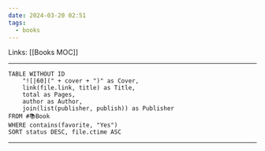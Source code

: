 ```yaml
---
date: 2024-03-20 02:51
tags:
  - books
---
```

Links: [[Books MOC]]

---
```dataview
TABLE WITHOUT ID
	"![|60](" + cover + ")" as Cover,
	link(file.link, title) as Title,
	total as Pages,
	author as Author,
	join(list(publisher, publish)) as Publisher
FROM #📚Book 
WHERE contains(favorite, "Yes")
SORT status DESC, file.ctime ASC
```

---
